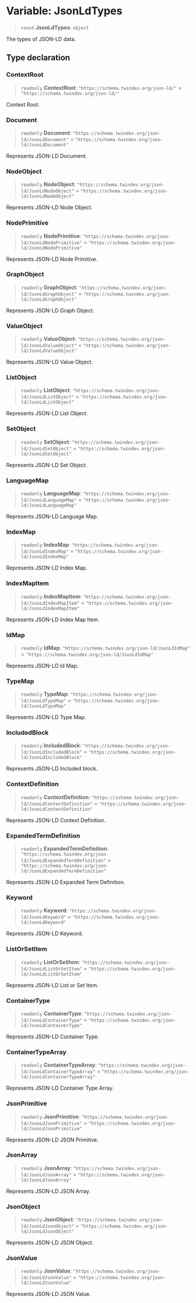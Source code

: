 # Variable: JsonLdTypes

> `const` **JsonLdTypes**: `object`

The types of JSON-LD data.

## Type declaration

### ContextRoot

> `readonly` **ContextRoot**: `"https://schema.twindev.org/json-ld/"` = `"https://schema.twindev.org/json-ld/"`

Context Root.

### Document

> `readonly` **Document**: `"https://schema.twindev.org/json-ld/JsonLdDocument"` = `"https://schema.twindev.org/json-ld/JsonLdDocument"`

Represents JSON-LD Document.

### NodeObject

> `readonly` **NodeObject**: `"https://schema.twindev.org/json-ld/JsonLdNodeObject"` = `"https://schema.twindev.org/json-ld/JsonLdNodeObject"`

Represents JSON-LD Node Object.

### NodePrimitive

> `readonly` **NodePrimitive**: `"https://schema.twindev.org/json-ld/JsonLdNodePrimitive"` = `"https://schema.twindev.org/json-ld/JsonLdNodePrimitive"`

Represents JSON-LD Node Primitive.

### GraphObject

> `readonly` **GraphObject**: `"https://schema.twindev.org/json-ld/JsonLdGraphObject"` = `"https://schema.twindev.org/json-ld/JsonLdGraphObject"`

Represents JSON-LD Graph Object.

### ValueObject

> `readonly` **ValueObject**: `"https://schema.twindev.org/json-ld/JsonLdValueObject"` = `"https://schema.twindev.org/json-ld/JsonLdValueObject"`

Represents JSON-LD Value Object.

### ListObject

> `readonly` **ListObject**: `"https://schema.twindev.org/json-ld/JsonLdListObject"` = `"https://schema.twindev.org/json-ld/JsonLdListObject"`

Represents JSON-LD List Object.

### SetObject

> `readonly` **SetObject**: `"https://schema.twindev.org/json-ld/JsonLdSetObject"` = `"https://schema.twindev.org/json-ld/JsonLdSetObject"`

Represents JSON-LD Set Object.

### LanguageMap

> `readonly` **LanguageMap**: `"https://schema.twindev.org/json-ld/JsonLdLanguageMap"` = `"https://schema.twindev.org/json-ld/JsonLdLanguageMap"`

Represents JSON-LD Language Map.

### IndexMap

> `readonly` **IndexMap**: `"https://schema.twindev.org/json-ld/JsonLdIndexMap"` = `"https://schema.twindev.org/json-ld/JsonLdIndexMap"`

Represents JSON-LD Index Map.

### IndexMapItem

> `readonly` **IndexMapItem**: `"https://schema.twindev.org/json-ld/JsonLdIndexMapItem"` = `"https://schema.twindev.org/json-ld/JsonLdIndexMapItem"`

Represents JSON-LD Index Map Item.

### IdMap

> `readonly` **IdMap**: `"https://schema.twindev.org/json-ld/JsonLdIdMap"` = `"https://schema.twindev.org/json-ld/JsonLdIdMap"`

Represents JSON-LD Id Map.

### TypeMap

> `readonly` **TypeMap**: `"https://schema.twindev.org/json-ld/JsonLdTypeMap"` = `"https://schema.twindev.org/json-ld/JsonLdTypeMap"`

Represents JSON-LD Type Map.

### IncludedBlock

> `readonly` **IncludedBlock**: `"https://schema.twindev.org/json-ld/JsonLdIncludedBlock"` = `"https://schema.twindev.org/json-ld/JsonLdIncludedBlock"`

Represents JSON-LD Included block.

### ContextDefinition

> `readonly` **ContextDefinition**: `"https://schema.twindev.org/json-ld/JsonLdContextDefinition"` = `"https://schema.twindev.org/json-ld/JsonLdContextDefinition"`

Represents JSON-LD Context Definition.

### ExpandedTermDefinition

> `readonly` **ExpandedTermDefinition**: `"https://schema.twindev.org/json-ld/JsonLdExpandedTermDefinition"` = `"https://schema.twindev.org/json-ld/JsonLdExpandedTermDefinition"`

Represents JSON-LD Expanded Term Definition.

### Keyword

> `readonly` **Keyword**: `"https://schema.twindev.org/json-ld/JsonLdKeyword"` = `"https://schema.twindev.org/json-ld/JsonLdKeyword"`

Represents JSON-LD Keyword.

### ListOrSetItem

> `readonly` **ListOrSetItem**: `"https://schema.twindev.org/json-ld/JsonLdListOrSetItem"` = `"https://schema.twindev.org/json-ld/JsonLdListOrSetItem"`

Represents JSON-LD List or Set Item.

### ContainerType

> `readonly` **ContainerType**: `"https://schema.twindev.org/json-ld/JsonLdContainerType"` = `"https://schema.twindev.org/json-ld/JsonLdContainerType"`

Represents JSON-LD Container Type.

### ContainerTypeArray

> `readonly` **ContainerTypeArray**: `"https://schema.twindev.org/json-ld/JsonLdContainerTypeArray"` = `"https://schema.twindev.org/json-ld/JsonLdContainerTypeArray"`

Represents JSON-LD Container Type Array.

### JsonPrimitive

> `readonly` **JsonPrimitive**: `"https://schema.twindev.org/json-ld/JsonLdJsonPrimitive"` = `"https://schema.twindev.org/json-ld/JsonLdJsonPrimitive"`

Represents JSON-LD JSON Primitive.

### JsonArray

> `readonly` **JsonArray**: `"https://schema.twindev.org/json-ld/JsonLdJsonArray"` = `"https://schema.twindev.org/json-ld/JsonLdJsonArray"`

Represents JSON-LD JSON Array.

### JsonObject

> `readonly` **JsonObject**: `"https://schema.twindev.org/json-ld/JsonLdJsonObject"` = `"https://schema.twindev.org/json-ld/JsonLdJsonObject"`

Represents JSON-LD JSON Object.

### JsonValue

> `readonly` **JsonValue**: `"https://schema.twindev.org/json-ld/JsonLdJsonValue"` = `"https://schema.twindev.org/json-ld/JsonLdJsonValue"`

Represents JSON-LD JSON Value.

